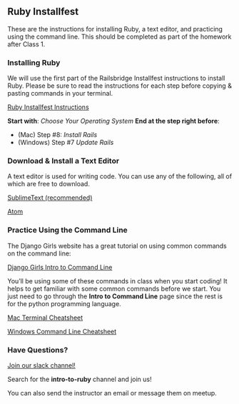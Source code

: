 ## Ruby Installfest

These are the instructions for installing Ruby, a text editor, and practicing using the command line. This should be completed as part of the homework after Class 1.

### Installing Ruby

We will use the first part of the Railsbridge Installfest instructions to install Ruby. Please be sure to read the instructions for each step before copying & pasting commands in your terminal. 

[Ruby Installfest Instructions](http://docs.railsbridge.org/installfest/choose_your_operating_system)

**Start with**: *Choose Your Operating System* 
**End at the step right before**: 
- (Mac) Step #8: *Install Rails*
- (Windows) Step #7 *Update Rails*

### Download & Install a Text Editor

A text editor is used for writing code. You can use any of the following, all of which are free to download.

[SublimeText (recommended)](https://www.sublimetext.com/)

[Atom](https://atom.io/)

### Practice Using the Command Line

The Django Girls website has a great tutorial on using common commands on the command line:

[Django Girls Intro to Command Line](https://tutorial.djangogirls.org/en/intro_to_command_line/)

You’ll be using some of these commands in class when you start coding! It helps to get familiar with some common commands before we start. You just need to go through the **Intro to Command Line** page since the rest is for the python programming language.

[Mac Terminal Cheatsheet](https://gist.github.com/poopsplat/7195274)

[Windows Command Line Cheatsheet](http://simplyadvanced.net/blog/cheat-sheet-for-windows-command-prompt/)

### Have Questions?

[Join our slack channel!](https://gdiseattle-slack.herokuapp.com)

Search for the **intro-to-ruby** channel and join us!

You can also send the instructor an email or message them on meetup.
